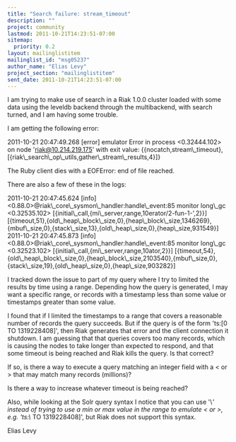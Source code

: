 ```yaml
---
title: "Search failure: stream_timeout"
description: ""
project: community
lastmod: 2011-10-21T14:23:51-07:00
sitemap:
  priority: 0.2
layout: mailinglistitem
mailinglist_id: "msg05237"
author_name: "Elias Levy"
project_section: "mailinglistitem"
sent_date: 2011-10-21T14:23:51-07:00
---
```



I am trying to make use of search in a Riak 1.0.0 cluster loaded with some
data using the leveldb backend through the multibackend, with search turned,
and I am having some trouble.

I am getting the following error:

2011-10-21 20:47:49.268 [error] emulator Error in process &lt;0.32444.102&gt; on
node 'riak@10.214.219.175' with exit value:
{{nocatch,stream\\_timeout},[{riak\\_search\\_op\\_utils,gather\\_stream\\_results,4}]}

The Ruby client dies with a EOFError: end of file reached.

There are also a few of these in the logs:

2011-10-21 20:47:45.624 [info]
&lt;0.88.0&gt;@riak\\_core\\_sysmon\\_handler:handle\\_event:85 monitor long\\_gc
&lt;0.32535.102&gt; [{initial\\_call,{mi\\_server,range,10erator/2-fun-1-',2}}]
[{timeout,51},{old\\_heap\\_block\\_size,0},{heap\\_block\\_size,1346269},{mbuf\\_size,0},{stack\\_size,13},{old\\_heap\\_size,0},{heap\\_size,931549}]
2011-10-21 20:47:45.873 [info]
&lt;0.88.0&gt;@riak\\_core\\_sysmon\\_handler:handle\\_event:85 monitor long\\_gc
&lt;0.32523.102&gt; [{initial\\_call,{mi\\_server,range,10ator,2}}]
[{timeout,54},{old\\_heap\\_block\\_size,0},{heap\\_block\\_size,2103540},{mbuf\\_size,0},{stack\\_size,19},{old\\_heap\\_size,0},{heap\\_size,903282}]

I tracked down the issue to part of my query where I try to limited the
results by time using a range. Depending how the query is generated, I may
want a specific range, or records with a timestamp less than some value or
timestamps greater than some value.

I found that if I limited the timestamps to a range that covers a reasonable
number of records the query succeeds. But if the query is of the
form 'ts:[0 TO 1319228408]', then Riak generates that error and the client
connection it shutdown. I am guessing that that queries covers too many
records, which is causing the nodes to take longer than expected to respond,
and that some timeout is being reached and Riak kills the query. Is that
correct?

If so, is there a way to execute a query matching an integer field with a &lt;
or &gt; that may match many records (millions)?

Is there a way to increase whatever timeout is being reached?

Also, while looking at the Solr query syntax I notice that you can use '\\*'
instead of trying to use a min or max value in the range to emulate &lt; or &gt;,
e.g. 'ts:\\* TO 1319228408]', but Riak does not support this syntax.

Elias Levy
